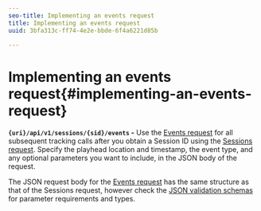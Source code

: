 ```yaml
---
seo-title: Implementing an events request
title: Implementing an events request
uuid: 3bfa313c-ff74-4e2e-bbde-6f4a6221d85b

---
```


# Implementing an events request{#implementing-an-events-request}

**`{uri}/api/v1/sessions/{sid}/events` -** Use the [Events request](../../media-collection-api/mc-api-ref/mc-api-events-req.md) for all subsequent tracking calls after you obtain a Session ID using the [Sessions request](../../media-collection-api/mc-api-ref/mc-api-sessions-req.md). Specify the playhead location and timestamp, the event type, and any optional parameters you want to include, in the JSON body of the request.

The JSON request body for the [Events request](../../media-collection-api/mc-api-ref/mc-api-events-req.md) has the same structure as that of the Sessions request, however check the [JSON validation schemas](../../media-collection-api/mc-api-ref/mc-api-json-validation.md) for parameter requirements and types.
